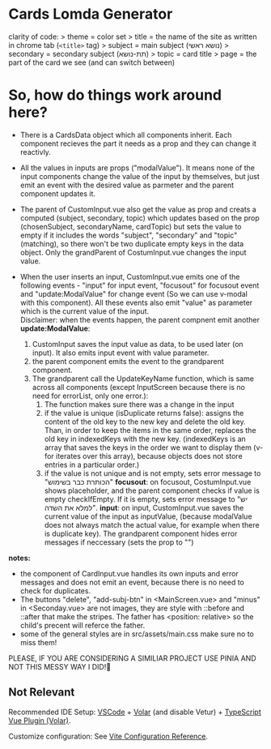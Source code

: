 # Cards Lomda Generator
clarity of code:
    > theme = color set
    > title = the name of the site as written in chrome tab (`<title>` tag)
    > subject = main subject (נושא ראשי)
    > secondary = secondary subject (תת-נושא)
    > topic = card title
    > page = the part of the card we see (and can switch between)



 # So, how do things work around here?
 - There is a CardsData object which all components inherit. Each component recieves the part it needs as a prop and they can change it reactivly.  

 - All the values in inputs are props ("modalValue"). It means none of the input components change the value of the input by themselves, but just emit an event with the desired value as parmeter and the parent component updates it.    
 - The parent of CustomInput.vue also get the value as prop and creats a computed (subject, secondary, topic) which updates based on the prop (chosenSubject, secondaryName, cardTopic) but sets the value to empty if it includes the words "subject", "secondary" and "topic" (matching), so there won't be two duplicate empty keys in the data object. Only the grandParent of CostumInput.vue changes the input value. 
 - When the user inserts an input, CustomInput.vue emits one of the following events - "input" for input event, "focusout" for focusout event and "update:ModalValue" for change event (So we can use v-modal with this component). All these events also emit "value" as parameter which is the current value of the input.   
 Disclaimer: when the events happen, the parent compnent emit another 
 **update:ModalValue**:
    1. CustomInput saves the input value as data, to be used later (on input). It also emits input event with value parameter.
    2. the parent component emits the event to the grandparent component.
    3. The grandparent call the UpdateKeyName function, which is same across all components (except InputScreen because there is no need for errorList, only one error.):
        1. The function makes sure there was a change in the input 
        2. if the value is unique (isDuplicate returns false):
            assigns the content of the old key to the new key and delete the old key.
            Than, in order to keep the items in the same order, replaces the old key in indexedKeys with the new key.
            (indexedKeys is an array that saves the keys in the order we want to display them (v-for iterates over this array), because objects does not store entries in a particular order.)
        3. if the value is not unique and is not empty, sets error message to "הכותרת כבר בשימוש"
 **focusout**: on focusout, CostumInput.vue shows placeholder, and the parent component checks if value is empty checkIfEmpty. If it is empty, sets error message to "יש למלא את השדה".
 **input**: on input, CustomInput.vue saves the current value of the input as inputValue, (because modalValue does not always match the actual value, for example when there is duplicate key).
 The grandparent component hides error messages if neccessary (sets the prop to "")

**notes:** 
- the component of CardInput.vue handles its own inputs and error messages and does not emit an event, because there is no need to check for duplicates.
- The buttons "delete", "add-subj-btn" in <MainScreen.vue> and "minus" in <Seconday.vue> are not images, they are style with ::before and ::after that     make the stripes. The father has <position: relative> so the child's precent will referce the father.
- some of the general styles are in src/assets/main.css make sure no to miss them!

PLEASE, IF YOU ARE CONSIDERING A SIMILIAR PROJECT USE PINIA AND NOT THIS MESSY WAY I DID!🍍



## Not Relevant

Recommended IDE Setup:
[VSCode](https://code.visualstudio.com/) + [Volar](https://marketplace.visualstudio.com/items?itemName=Vue.volar) (and disable Vetur) + [TypeScript Vue Plugin (Volar)](https://marketplace.visualstudio.com/items?itemName=Vue.vscode-typescript-vue-plugin).

Customize configuration:
See [Vite Configuration Reference](https://vitejs.dev/config/).
